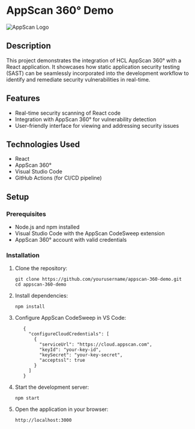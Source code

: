 # AppScan 360° Demo

![AppScan Logo](./logo.svg)

## Description

This project demonstrates the integration of HCL AppScan 360° with a React application. It showcases how static application security testing (SAST) can be seamlessly incorporated into the development workflow to identify and remediate security vulnerabilities in real-time.

## Features

- Real-time security scanning of React code
- Integration with AppScan 360° for vulnerability detection
- User-friendly interface for viewing and addressing security issues

## Technologies Used

- React
- AppScan 360°
- Visual Studio Code
- GitHub Actions (for CI/CD pipeline)

## Setup

### Prerequisites

- Node.js and npm installed
- Visual Studio Code with the AppScan CodeSweep extension
- AppScan 360° account with valid credentials

### Installation

1. Clone the repository:

   ```
   git clone https://github.com/yourusername/appscan-360-demo.git
   cd appscan-360-demo
   ```

2. Install dependencies:

   ```
   npm install
   ```
3. Configure AppScan CodeSweep in VS Code:
   ```
      {
        "configureCloudCredentials": [
          {
            "serviceUrl": "https://cloud.appscan.com",
            "keyId": "your-key-id",
            "keySecret": "your-key-secret",
            "acceptssl": true
          }
        ]
      }
   ```
5. Start the development server:

    ```
    npm start
    ```

6. Open the application in your browser:

    ```
    http://localhost:3000
    ```
